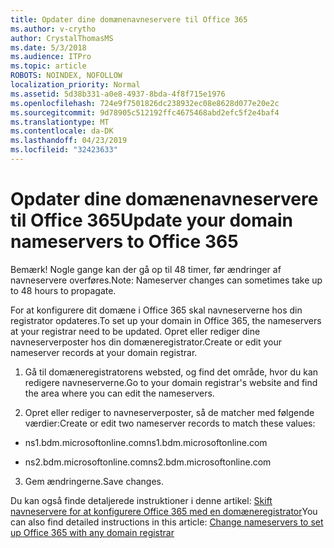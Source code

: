 ```yaml
---
title: Opdater dine domænenavneservere til Office 365
ms.author: v-crytho
author: CrystalThomasMS
ms.date: 5/3/2018
ms.audience: ITPro
ms.topic: article
ROBOTS: NOINDEX, NOFOLLOW
localization_priority: Normal
ms.assetid: 5d38b331-a0e8-4937-8bda-4f8f715e1976
ms.openlocfilehash: 724e9f7501826dc238932ec08e8628d077e20e2c
ms.sourcegitcommit: 9d78905c512192ffc4675468abd2efc5f2e4baf4
ms.translationtype: MT
ms.contentlocale: da-DK
ms.lasthandoff: 04/23/2019
ms.locfileid: "32423633"
---
```

# <a name="update-your-domain-nameservers-to-office-365"></a><span data-ttu-id="effed-102">Opdater dine domænenavneservere til Office 365</span><span class="sxs-lookup"><span data-stu-id="effed-102">Update your domain nameservers to Office 365</span></span>

<span data-ttu-id="effed-103">Bemærk! Nogle gange kan der gå op til 48 timer, før ændringer af navneservere overføres.</span><span class="sxs-lookup"><span data-stu-id="effed-103">Note: Nameserver changes can sometimes take up to 48 hours to propagate.</span></span>
  
<span data-ttu-id="effed-104">For at konfigurere dit domæne i Office 365 skal navneserverne hos din registrator opdateres.</span><span class="sxs-lookup"><span data-stu-id="effed-104">To set up your domain in Office 365, the nameservers at your registrar need to be updated.</span></span> <span data-ttu-id="effed-105">Opret eller rediger dine navneserverposter hos din domæneregistrator.</span><span class="sxs-lookup"><span data-stu-id="effed-105">Create or edit your nameserver records at your domain registrar.</span></span>
  
1. <span data-ttu-id="effed-106">Gå til domæneregistratorens websted, og find det område, hvor du kan redigere navneserverne.</span><span class="sxs-lookup"><span data-stu-id="effed-106">Go to your domain registrar's website and find the area where you can edit the nameservers.</span></span>
    
2. <span data-ttu-id="effed-107">Opret eller rediger to navneserverposter, så de matcher med følgende værdier:</span><span class="sxs-lookup"><span data-stu-id="effed-107">Create or edit two nameserver records to match these values:</span></span>
    
  - <span data-ttu-id="effed-108">ns1.bdm.microsoftonline.com</span><span class="sxs-lookup"><span data-stu-id="effed-108">ns1.bdm.microsoftonline.com</span></span>
    
  - <span data-ttu-id="effed-109">ns2.bdm.microsoftonline.com</span><span class="sxs-lookup"><span data-stu-id="effed-109">ns2.bdm.microsoftonline.com</span></span>
    
3. <span data-ttu-id="effed-110">Gem ændringerne.</span><span class="sxs-lookup"><span data-stu-id="effed-110">Save changes.</span></span>
    
<span data-ttu-id="effed-111">Du kan også finde detaljerede instruktioner i denne artikel: [Skift navneservere for at konfigurere Office 365 med en domæneregistrator](https://support.office.com/article/Change-nameservers-at-any-domain-registrar-to-set-up-Office-365-a8b487a9-2a45-4581-9dc4-5d28a47010a2.aspx)</span><span class="sxs-lookup"><span data-stu-id="effed-111">You can also find detailed instructions in this article: [Change nameservers to set up Office 365 with any domain registrar](https://support.office.com/article/Change-nameservers-at-any-domain-registrar-to-set-up-Office-365-a8b487a9-2a45-4581-9dc4-5d28a47010a2.aspx)</span></span>
  

